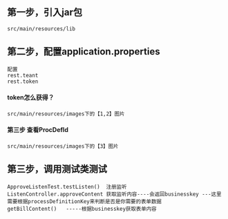 ## 第一步，引入jar包

```
src/main/resources/lib
```

## 第二步，配置application.properties

```
配置
rest.teant
rest.token
```

#### token怎么获得？

```
src/main/resources/images下的【1,2】图片
```

#### 第三步 查看ProcDefId

```
src/main/resources/images下的【3】图片

```

## 第三步，调用测试类测试

```
ApproveListenTest.testListen()  注册监听
ListenController.approveContent 获取监听内容----会返回businesskey ---这里
需要根据processDefinitionKey来判断是否是你需要的表单数据
getBillContent()   -----根据businesskey获取表单内容
```